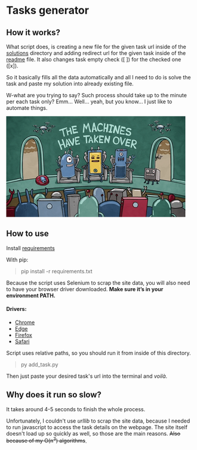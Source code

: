 # Tasks generator

## How it works?

What script does, is creating a new file for the given task url inside of the [solutions](../solutions) directory and adding redirect url for the given task inside of the [readme](../readme.md) file. It also changes task empty check ([ ]) for the checked one ([x]).

So it basically fills all the data automatically and all I need to do is solve the task and paste my solution into already existing file.

W-what are you trying to say? Such process should take up to the minute per each task only? Emm... Well... yeah, but you know... I just like to automate things.

![The machine has taken over that process](important_readme_gif.gif)

## How to use

Install [requirements](requirements.txt)

With pip:

> pip install -r requirements.txt

Because the script uses Selenium to scrap the site data, you will also need to have your browser driver downloaded. **Make sure it’s in your environment PATH.**

#### Drivers:

- [Chrome](https://sites.google.com/a/chromium.org/chromedriver/downloads)
- [Edge](https://developer.microsoft.com/en-us/microsoft-edge/tools/webdriver/)
- [Firefox](https://github.com/mozilla/geckodriver/releases)
- [Safari](https://webkit.org/blog/6900/webdriver-support-in-safari-10/)

Script uses relative paths, so you should run it from inside of this directory.

> py add_task.py

Then just paste your desired task's url into the terminal and _voilà_.

## Why does it run so slow?

It takes around 4-5 seconds to finish the whole process.

Unfortunately, I couldn't use _urllib_ to scrap the site data, because I needed to run javascript to access the task details on the webpage. The site itself doesn't load up so quickly as well, so those are the main reasons. ~~Also because of my O(n<sup>3</sup>) algorithms~~.
